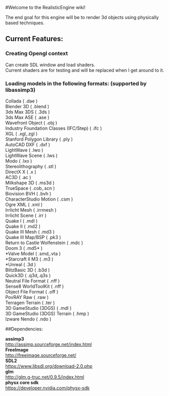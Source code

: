 #Welcome to the RealisticEngine wiki!

The end goal for this engine will be to render 3d objects using physically based techniques.  

## Current Features:

### Creating Opengl context
Can create SDL window and load shaders.  
Current shaders are for testing and will be replaced when I get around to it.

### Loading models in the following formats: (supported by libassimp3)
Collada ( .dae )  
Blender 3D ( .blend )  
3ds Max 3DS ( .3ds )  
3ds Max ASE ( .ase )  
Wavefront Object ( .obj )  
Industry Foundation Classes (IFC/Step) ( .ifc )  
XGL ( .xgl,.zgl )  
Stanford Polygon Library ( .ply )  
AutoCAD DXF ( .dxf )  
LightWave ( .lwo )  
LightWave Scene ( .lws )  
Modo ( .lxo )  
Stereolithography ( .stl )  
DirectX X ( .x )  
AC3D ( .ac )  
Milkshape 3D ( .ms3d )  
TrueSpace ( .cob,.scn )  
Biovision BVH ( .bvh )  
CharacterStudio Motion ( .csm )  
Ogre XML ( .xml )  
Irrlicht Mesh ( .irrmesh )  
Irrlicht Scene ( .irr )  
Quake I ( .mdl )  
Quake II ( .md2 )  
Quake III Mesh ( .md3 )   
Quake III Map/BSP ( .pk3 )  
Return to Castle Wolfenstein ( .mdc )  
Doom 3 ( .md5* )  
*Valve Model ( .smd,.vta )  
*Starcraft II M3 ( .m3 )  
*Unreal ( .3d )  
BlitzBasic 3D ( .b3d )  
Quick3D ( .q3d,.q3s )  
Neutral File Format ( .nff )  
Sense8 WorldToolKit ( .nff )  
Object File Format ( .off )  
PovRAY Raw ( .raw )  
Terragen Terrain ( .ter )  
3D GameStudio (3DGS) ( .mdl )  
3D GameStudio (3DGS) Terrain ( .hmp )  
Izware Nendo ( .ndo )  


##Dependencies:

**assimp3**  
http://assimp.sourceforge.net/index.html  
**FreeImage**  
http://freeimage.sourceforge.net/  
**SDL2**  
https://www.libsdl.org/download-2.0.php  
**glm**  
http://glm.g-truc.net/0.9.5/index.html  
**physx core sdk**  
https://developer.nvidia.com/physx-sdk  

